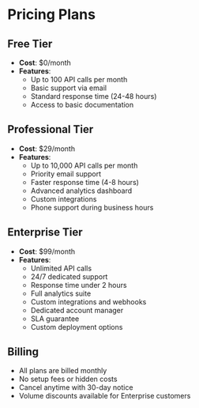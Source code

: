 # Pricing Plans

## Free Tier
- **Cost**: $0/month
- **Features**: 
  - Up to 100 API calls per month
  - Basic support via email
  - Standard response time (24-48 hours)
  - Access to basic documentation

## Professional Tier
- **Cost**: $29/month
- **Features**:
  - Up to 10,000 API calls per month
  - Priority email support
  - Faster response time (4-8 hours)
  - Advanced analytics dashboard
  - Custom integrations
  - Phone support during business hours

## Enterprise Tier
- **Cost**: $99/month
- **Features**:
  - Unlimited API calls
  - 24/7 dedicated support
  - Response time under 2 hours
  - Full analytics suite
  - Custom integrations and webhooks
  - Dedicated account manager
  - SLA guarantee
  - Custom deployment options

## Billing
- All plans are billed monthly
- No setup fees or hidden costs
- Cancel anytime with 30-day notice
- Volume discounts available for Enterprise customers
